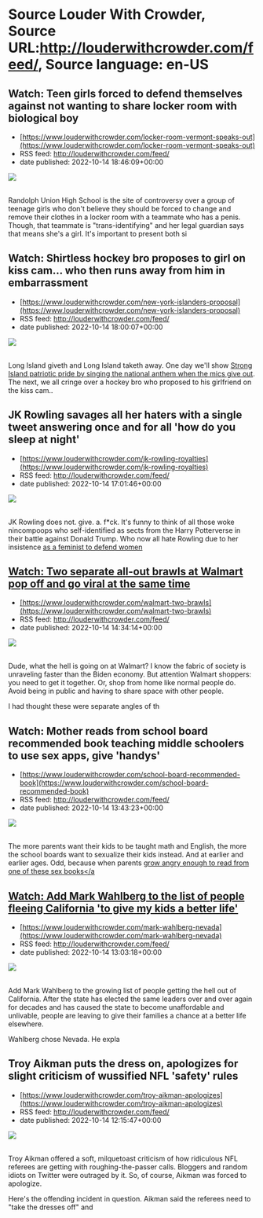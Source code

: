 # Source Louder With Crowder, Source URL:http://louderwithcrowder.com/feed/, Source language: en-US

## Watch: Teen girls forced to defend themselves against not wanting to share locker room with biological boy
 - [https://www.louderwithcrowder.com/locker-room-vermont-speaks-out](https://www.louderwithcrowder.com/locker-room-vermont-speaks-out)
 - RSS feed: http://louderwithcrowder.com/feed/
 - date published: 2022-10-14 18:46:09+00:00

<img src="https://www.louderwithcrowder.com/media-library/image.png?id=31947036&amp;width=1245&amp;height=700&amp;coordinates=0%2C0%2C0%2C118" /><br /><br /><p>Randolph Union High School is the site of controversy over a group of teenage girls who don't believe they should be forced to change and remove their clothes in a locker room with a teammate who has a penis. Though, that teammate is "trans-identifying" and her legal guardian says that means she's a girl. It's important to present both si

## Watch: Shirtless hockey bro proposes to girl on kiss cam... who then runs away from him in embarrassment
 - [https://www.louderwithcrowder.com/new-york-islanders-proposal](https://www.louderwithcrowder.com/new-york-islanders-proposal)
 - RSS feed: http://louderwithcrowder.com/feed/
 - date published: 2022-10-14 18:00:07+00:00

<img src="https://www.louderwithcrowder.com/media-library/image.png?id=31946835&amp;width=1245&amp;height=700&amp;coordinates=0%2C0%2C0%2C118" /><br /><br /><p>Long Island giveth and Long Island taketh away. One day we'll show <a href="https://www.louderwithcrowder.com/national-anthemnew-york-islanders" target="_blank">Strong Island patriotic pride by singing the national anthem when the mics give out</a>. The next, we all cringe over a hockey bro who proposed to his girlfriend on the kiss cam..

## JK Rowling savages all her haters with a single tweet answering once and for all 'how do you sleep at night'
 - [https://www.louderwithcrowder.com/jk-rowling-royalties](https://www.louderwithcrowder.com/jk-rowling-royalties)
 - RSS feed: http://louderwithcrowder.com/feed/
 - date published: 2022-10-14 17:01:46+00:00

<img src="https://www.louderwithcrowder.com/media-library/image.png?id=31946576&amp;width=1245&amp;height=700&amp;coordinates=0%2C0%2C0%2C145" /><br /><br /><p>JK Rowling does not. give. a. f*ck. It's funny to think of all those woke nincompoops who self-identified as sects from the Harry Potterverse in their battle against Donald Trump. Who now all hate Rowling due to her insistence <a href="https://www.louderwithcrowder.com/jk-rowling-defies-hater" target="_blank">as a feminist to defend women

## Watch: Two separate all-out brawls at Walmart pop off and go viral at the same time
 - [https://www.louderwithcrowder.com/walmart-two-brawls](https://www.louderwithcrowder.com/walmart-two-brawls)
 - RSS feed: http://louderwithcrowder.com/feed/
 - date published: 2022-10-14 14:34:14+00:00

<img src="https://www.louderwithcrowder.com/media-library/image.png?id=31945824&amp;width=1245&amp;height=700&amp;coordinates=0%2C59%2C0%2C59" /><br /><br /><p>Dude, what the hell is going on at Walmart? I know the fabric of society is unraveling faster than the Biden economy. But attention Walmart shoppers: you need to get it together. Or, shop from home like normal people do. Avoid being in public and having to share space with other people.</p><p>I had thought these were separate angles of th

## Watch: Mother reads from school board recommended book teaching middle schoolers to use sex apps, give 'handys'
 - [https://www.louderwithcrowder.com/school-board-recommended-book](https://www.louderwithcrowder.com/school-board-recommended-book)
 - RSS feed: http://louderwithcrowder.com/feed/
 - date published: 2022-10-14 13:43:23+00:00

<img src="https://www.louderwithcrowder.com/media-library/image.png?id=31945607&amp;width=1245&amp;height=700&amp;coordinates=0%2C0%2C0%2C118" /><br /><br /><p>The more parents want their kids to be taught math and English, the more the school boards want to sexualize their kids instead. And at earlier and earlier ages. Odd, because when parents <a href="https://www.louderwithcrowder.com/school-board-chicago-summer-reading" target="_blank">grow angry enough to read from one of these sex books</a

## Watch: Add Mark Wahlberg to the list of people fleeing California 'to give my kids a better life'
 - [https://www.louderwithcrowder.com/mark-wahlberg-nevada](https://www.louderwithcrowder.com/mark-wahlberg-nevada)
 - RSS feed: http://louderwithcrowder.com/feed/
 - date published: 2022-10-14 13:03:18+00:00

<img src="https://www.louderwithcrowder.com/media-library/image.png?id=31945581&amp;width=1245&amp;height=700&amp;coordinates=0%2C63%2C0%2C55" /><br /><br /><p>Add Mark Wahlberg to the growing list of people getting the hell out of California. After the state has elected the same leaders over and over again for decades and has caused the state to become unaffordable and unlivable, people are leaving to give their families a chance at a better life elsewhere.</p><p>Wahlberg chose Nevada. He expla

## Troy Aikman puts the dress on, apologizes for slight criticism of wussified NFL 'safety' rules
 - [https://www.louderwithcrowder.com/troy-aikman-apologizes](https://www.louderwithcrowder.com/troy-aikman-apologizes)
 - RSS feed: http://louderwithcrowder.com/feed/
 - date published: 2022-10-14 12:15:47+00:00

<img src="https://www.louderwithcrowder.com/media-library/image.png?id=31945306&amp;width=1245&amp;height=700&amp;coordinates=0%2C74%2C0%2C44" /><br /><br /><p>Troy Aikman offered a soft, milquetoast criticism of how ridiculous NFL referees are getting with roughing-the-passer calls. Bloggers and random idiots on Twitter were outraged by it. So, of course, Aikman was forced to apologize.</p><p>Here's the offending incident in question. Aikman said the referees need to "take the dresses off" and 
